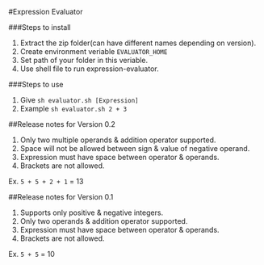 #Expression Evaluator

###Steps to install
1) Extract the zip folder(can have different names depending on version).
2) Create environment veriable `EVALUATOR_HOME`    
3) Set path of your folder in this veriable.    
4) Use shell file to run expression-evaluator.    


###Steps to use
1) Give `sh evaluator.sh [Expression]`    
2) Example `sh evaluator.sh 2 + 3`

##Release notes for Version 0.2
1) Only two multiple operands & addition operator supported.
2) Space will not be allowed between sign & value of negative operand.
3) Expression must have space between operator & operands.
4) Brackets are not allowed.

Ex. `5 + 5 + 2 + 1` = 13

##Release notes for Version 0.1
1) Supports only positive & negative integers.    
2) Only two operands & addition operator supported.   
3) Expression must have space between operator & operands.
4) Brackets are not allowed.

Ex. `5 + 5` = 10